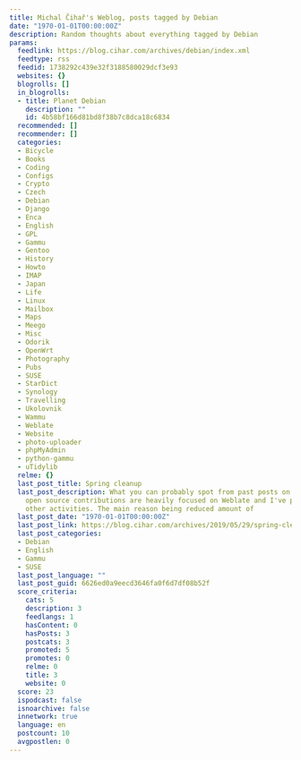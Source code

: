 ```yaml
---
title: Michal Čihař's Weblog, posts tagged by Debian
date: "1970-01-01T00:00:00Z"
description: Random thoughts about everything tagged by Debian
params:
  feedlink: https://blog.cihar.com/archives/debian/index.xml
  feedtype: rss
  feedid: 1738292c439e32f3188580029dcf3e93
  websites: {}
  blogrolls: []
  in_blogrolls:
  - title: Planet Debian
    description: ""
    id: 4b58bf166d81bd8f38b7c8dca18c6834
  recommended: []
  recommender: []
  categories:
  - Bicycle
  - Books
  - Coding
  - Configs
  - Crypto
  - Czech
  - Debian
  - Django
  - Enca
  - English
  - GPL
  - Gammu
  - Gentoo
  - History
  - Howto
  - IMAP
  - Japan
  - Life
  - Linux
  - Mailbox
  - Maps
  - Meego
  - Misc
  - Odorik
  - OpenWrt
  - Photography
  - Pubs
  - SUSE
  - StarDict
  - Synology
  - Travelling
  - Ukolovnik
  - Wammu
  - Weblate
  - Website
  - photo-uploader
  - phpMyAdmin
  - python-gammu
  - uTidylib
  relme: {}
  last_post_title: Spring cleanup
  last_post_description: What you can probably spot from past posts on my blog, my
    open source contributions are heavily focused on Weblate and I've phased out many
    other activities. The main reason being reduced amount of
  last_post_date: "1970-01-01T00:00:00Z"
  last_post_link: https://blog.cihar.com/archives/2019/05/29/spring-cleanup/?utm_source=rss2
  last_post_categories:
  - Debian
  - English
  - Gammu
  - SUSE
  last_post_language: ""
  last_post_guid: 6626ed0a9eecd3646fa0f6d7df08b52f
  score_criteria:
    cats: 5
    description: 3
    feedlangs: 1
    hasContent: 0
    hasPosts: 3
    postcats: 3
    promoted: 5
    promotes: 0
    relme: 0
    title: 3
    website: 0
  score: 23
  ispodcast: false
  isnoarchive: false
  innetwork: true
  language: en
  postcount: 10
  avgpostlen: 0
---
```

